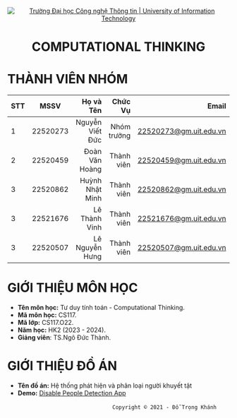 <!-- Banner -->
<p align="center">
  <a href="https://www.uit.edu.vn/" title="Trường Đại học Công nghệ Thông tin" style="border: none;">
    <img src="https://i.imgur.com/WmMnSRt.png" alt="Trường Đại học Công nghệ Thông tin | University of Information Technology">
  </a>
</p>

<h1 align="center"><b>COMPUTATIONAL THINKING</b></h>

# THÀNH VIÊN NHÓM
| STT    | MSSV          | Họ và Tên              |Chức Vụ    |  Email                  |
| ------ |:-------------:| ----------------------:|----------:|-------------------------:
| 1      | 22520273      | Nguyễn Viết Đức        |Nhóm trưởng|22520273@gm.uit.edu.vn   |
| 2      | 22520459      | Đoàn Văn Hoàng         |Thành viên |22520459@gm.uit.edu.vn   |
| 3      | 22520862      | Huỳnh Nhật Minh        |Thành viên |22520862@gm.uit.edu.vn   |
| 3      | 22521676      | Lê Thành Vinh          |Thành viên |22521676@gm.uit.edu.vn   |
| 3      | 22520507      | Lê Nguyễn Hưng         |Thành viên |22520507@gm.uit.edu.vn   |

# GIỚI THIỆU MÔN HỌC
* **Tên môn học:** Tư duy tính toán - Computational Thinking.
* **Mã môn học:** CS117.
* **Mã lớp:** CS117.O22.
* **Năm học:** HK2 (2023 - 2024).
* **Giảng viên**: TS.Ngô Đức Thành.

# GIỚI THIỆU ĐỒ ÁN
* **Tên đồ án:** Hệ thống phát hiện và phân loại người khuyết tật
* **Demo:** [Disable People Detection App](https://disabledetectionappapp-rpwm9p82k67mtvhbds8zrs.streamlit.app/)
<!-- Footer -->
&emsp;&emsp;&emsp;&emsp;&emsp;&emsp;&emsp;&emsp;&emsp;&emsp;&emsp;&emsp;&emsp;&emsp;&emsp;&emsp;&emsp;`Copyright © 2021 - Đỗ Trọng Khánh`
